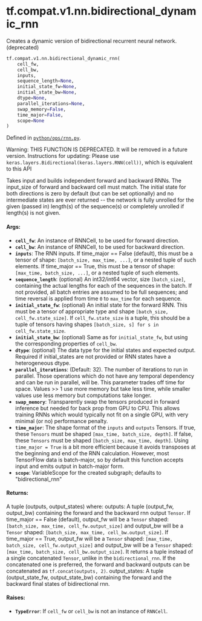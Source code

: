 <div itemscope itemtype="http://developers.google.com/ReferenceObject">
<meta itemprop="name" content="tf.compat.v1.nn.bidirectional_dynamic_rnn" />
<meta itemprop="path" content="Stable" />
</div>

# tf.compat.v1.nn.bidirectional_dynamic_rnn

Creates a dynamic version of bidirectional recurrent neural network. (deprecated)

``` python
tf.compat.v1.nn.bidirectional_dynamic_rnn(
    cell_fw,
    cell_bw,
    inputs,
    sequence_length=None,
    initial_state_fw=None,
    initial_state_bw=None,
    dtype=None,
    parallel_iterations=None,
    swap_memory=False,
    time_major=False,
    scope=None
)
```



Defined in [`python/ops/rnn.py`](/code/stable/tensorflow/python/ops/rnn.py).

<!-- Placeholder for "Used in" -->

Warning: THIS FUNCTION IS DEPRECATED. It will be removed in a future version.
Instructions for updating:
Please use `keras.layers.Bidirectional(keras.layers.RNN(cell))`, which is equivalent to this API

Takes input and builds independent forward and backward RNNs. The input_size
of forward and backward cell must match. The initial state for both directions
is zero by default (but can be set optionally) and no intermediate states are
ever returned -- the network is fully unrolled for the given (passed in)
length(s) of the sequence(s) or completely unrolled if length(s) is not
given.

#### Args:


* <b>`cell_fw`</b>: An instance of RNNCell, to be used for forward direction.
* <b>`cell_bw`</b>: An instance of RNNCell, to be used for backward direction.
* <b>`inputs`</b>: The RNN inputs.
  If time_major == False (default), this must be a tensor of shape:
    `[batch_size, max_time, ...]`, or a nested tuple of such elements.
  If time_major == True, this must be a tensor of shape: `[max_time,
    batch_size, ...]`, or a nested tuple of such elements.
* <b>`sequence_length`</b>: (optional) An int32/int64 vector, size `[batch_size]`,
  containing the actual lengths for each of the sequences in the batch. If
  not provided, all batch entries are assumed to be full sequences; and time
  reversal is applied from time `0` to `max_time` for each sequence.
* <b>`initial_state_fw`</b>: (optional) An initial state for the forward RNN. This must
  be a tensor of appropriate type and shape `[batch_size,
  cell_fw.state_size]`. If `cell_fw.state_size` is a tuple, this should be a
  tuple of tensors having shapes `[batch_size, s] for s in
  cell_fw.state_size`.
* <b>`initial_state_bw`</b>: (optional) Same as for `initial_state_fw`, but using the
  corresponding properties of `cell_bw`.
* <b>`dtype`</b>: (optional) The data type for the initial states and expected output.
  Required if initial_states are not provided or RNN states have a
  heterogeneous dtype.
* <b>`parallel_iterations`</b>: (Default: 32).  The number of iterations to run in
  parallel.  Those operations which do not have any temporal dependency and
  can be run in parallel, will be.  This parameter trades off time for
  space.  Values >> 1 use more memory but take less time, while smaller
  values use less memory but computations take longer.
* <b>`swap_memory`</b>: Transparently swap the tensors produced in forward inference
  but needed for back prop from GPU to CPU.  This allows training RNNs which
  would typically not fit on a single GPU, with very minimal (or no)
  performance penalty.
* <b>`time_major`</b>: The shape format of the `inputs` and `outputs` Tensors. If true,
  these `Tensors` must be shaped `[max_time, batch_size, depth]`. If false,
  these `Tensors` must be shaped `[batch_size, max_time, depth]`. Using
  `time_major = True` is a bit more efficient because it avoids transposes
  at the beginning and end of the RNN calculation.  However, most TensorFlow
  data is batch-major, so by default this function accepts input and emits
  output in batch-major form.
* <b>`scope`</b>: VariableScope for the created subgraph; defaults to
  "bidirectional_rnn"


#### Returns:

A tuple (outputs, output_states) where:
  outputs: A tuple (output_fw, output_bw) containing the forward and
    the backward rnn output `Tensor`.
    If time_major == False (default),
      output_fw will be a `Tensor` shaped:
      `[batch_size, max_time, cell_fw.output_size]`
      and output_bw will be a `Tensor` shaped:
      `[batch_size, max_time, cell_bw.output_size]`.
    If time_major == True,
      output_fw will be a `Tensor` shaped:
      `[max_time, batch_size, cell_fw.output_size]`
      and output_bw will be a `Tensor` shaped:
      `[max_time, batch_size, cell_bw.output_size]`.
    It returns a tuple instead of a single concatenated `Tensor`, unlike
    in the `bidirectional_rnn`. If the concatenated one is preferred,
    the forward and backward outputs can be concatenated as
    `tf.concat(outputs, 2)`.
  output_states: A tuple (output_state_fw, output_state_bw) containing
    the forward and the backward final states of bidirectional rnn.



#### Raises:


* <b>`TypeError`</b>: If `cell_fw` or `cell_bw` is not an instance of `RNNCell`.